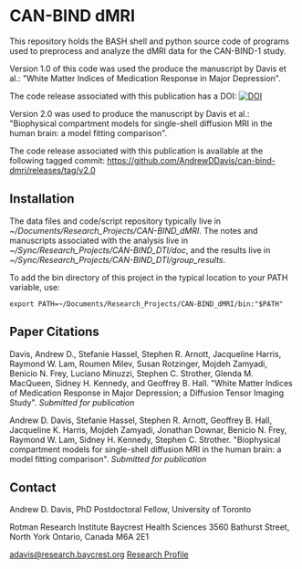 # CAN-BIND dMRI

This repository holds the BASH shell and python source code of programs used to preprocess and analyze the dMRI data for the CAN-BIND-1 study.

Version 1.0 of this code was used the produce the manuscript by Davis et al.: "White Matter Indices of Medication Response in Major Depression".

The code release associated with this publication has a DOI:
[![DOI](https://zenodo.org/badge/163243086.svg)](https://zenodo.org/badge/latestdoi/163243086)

Version 2.0 was used to produce the manuscript by Davis et al.: "Biophysical compartment models for single-shell diffusion MRI in the human brain: a model fitting comparison".

The code release associated with this publication is available at the following tagged commit:
https://github.com/AndrewDDavis/can-bind-dmri/releases/tag/v2.0

## Installation

The data files and code/script repository typically live in *~/Documents/Research_Projects/CAN-BIND_dMRI*. The notes and manuscripts associated with the analysis live in *~/Sync/Research_Projects/CAN-BIND_DTI/doc*, and the results live in *~/Sync/Research_Projects/CAN-BIND_DTI/group_results*.

To add the bin directory of this project in the typical location to your PATH variable, use:

    export PATH=~/Documents/Research_Projects/CAN-BIND_dMRI/bin:"$PATH"


## Paper Citations

Davis, Andrew D., Stefanie Hassel, Stephen R. Arnott, Jacqueline Harris, Raymond W. Lam, Roumen Milev, Susan Rotzinger, Mojdeh Zamyadi, Benicio N. Frey, Luciano Minuzzi, Stephen C. Strother, Glenda M. MacQueen, Sidney H. Kennedy, and Geoffrey B. Hall. "White Matter Indices of Medication Response in Major Depression; a Diffusion Tensor Imaging Study". *Submitted for publication*

Andrew D. Davis, Stefanie Hassel, Stephen R. Arnott, Geoffrey B. Hall, Jacqueline K. Harris, Mojdeh Zamyadi, Jonathan Downar, Benicio N. Frey, Raymond W. Lam, Sidney H. Kennedy, Stephen C. Strother. "Biophysical compartment models for single-shell diffusion MRI in the human brain: a model fitting comparison". *Submitted for publication*


## Contact

Andrew D. Davis, PhD
Postdoctoral Fellow, University of Toronto

Rotman Research Institute
Baycrest Health Sciences
3560 Bathurst Street, North York
Ontario, Canada  M6A 2E1

adavis@research.baycrest.org
[Research Profile](https://andrewddavis.bitbucket.io/profile/)
